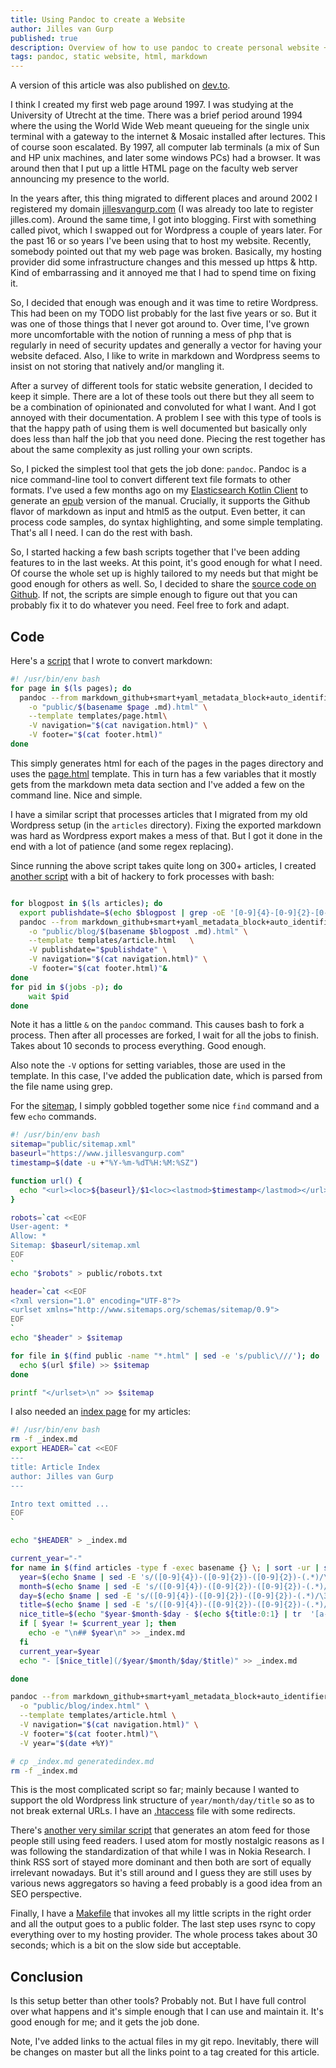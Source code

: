 ```yaml
---
title: Using Pandoc to create a Website
author: Jilles van Gurp
published: true
description: Overview of how to use pandoc to create personal website + blog.
tags: pandoc, static website, html, markdown
---
```


A version of this article was also published on [dev.to](https://dev.to/jillesvangurp/using-pandoc-to-create-a-website-1gea).

I think I created my first web page around 1997. I was studying at the University of Utrecht at the time. There was a brief period  around 1994 where the using the World Wide Web meant queueing for the single unix terminal with a gateway to the internet & Mosaic installed after lectures. This of course soon escalated. By 1997, all computer lab terminals (a mix of Sun and HP unix machines, and later some windows PCs) had a browser. It was around then that I put up a little HTML page on the faculty web server announcing my presence to the world.

In the years after, this thing migrated to different places and around 2002 I registered my domain [jillesvangurp.com](https://www.jillesvangurp.com)  (I was already too late to register jilles.com). Around the same time, I got into blogging. First with something called pivot, which I swapped out for Wordpress a couple of years later. For the past 16 or so years I've been using that to host my website. Recently, somebody pointed out that my web page was broken. Basically, my hosting provider did some infrastructure changes and this messed up https & http. Kind of embarrassing and it annoyed me that I had to spend time on fixing it.

So, I decided that enough was enough and it was time to retire Wordpress. This had been on my TODO list probably for the last five years or so. But it was one of those things that I never got around to. Over time, I've grown more uncomfortable with the notion of running a mess of php that is regularly in need of security updates and generally a vector for having your website defaced. Also, I like to write in markdown and Wordpress seems to insist on not storing that natively and/or mangling it.

After a survey of different tools for static website generation, I decided to keep it simple. There are a lot of these tools out there but they all seem to be a combination of opinionated and convoluted for what I want. And I got annoyed with their documentation. A problem I see with this type of tools is that the happy path of using them is well documented but basically only does less than half the job that you need done. Piecing the rest together has about the same complexity as just rolling your own scripts.

So, I picked the simplest tool that gets the job done: `pandoc`. Pandoc is a nice command-line tool to convert different text file formats to other formats. I've used a few months ago on my [Elasticsearch Kotlin Client](https://github.com/jillesvangurp/es-kotlin-wrapper-client/) to generate an [epub](https://github.com/jillesvangurp/es-kotlin-wrapper-client/blob/devtoarticle/book.epub) version of the manual. Crucially, it supports the Github flavor of markdown as input and html5 as the output. Even better, it can process code samples, do syntax highlighting, and some simple templating. That's all I need. I can do the rest with bash.

So, I started hacking a few bash scripts together that I've been adding features to in the last weeks. At this point, it's good enough for what I need. Of course the whole set up is highly tailored to my needs but that might be good enough for others as well. So, I decided to share the [source code on Github](https://github.com/jillesvangurp/www.jillesvangurp.com). If not, the scripts are simple enough to figure out that you can probably fix it to do whatever you need. Feel free to fork and adapt.

## Code

Here's a [script](https://github.com/jillesvangurp/www.jillesvangurp.com/blob/devtoarticle/pd-pages.sh) that I wrote to convert markdown:

```bash
#! /usr/bin/env bash
for page in $(ls pages); do
  pandoc --from markdown_github+smart+yaml_metadata_block+auto_identifiers "pages/$page" \
    -o "public/$(basename $page .md).html" \
    --template templates/page.html\
    -V navigation="$(cat navigation.html)" \
    -V footer="$(cat footer.html)"
done
```

This simply generates html for each of the pages in the pages directory and uses the [page.html](https://github.com/jillesvangurp/www.jillesvangurp.com/blob/devtoarticle/templates/page.html) template. This in turn has a few variables that it mostly gets from the markdown meta data section and I've added a few on the command line. Nice and simple.

I have a similar script that processes articles that I migrated from my old Wordpress setup (in the `articles` directory). Fixing the exported markdown was hard as Wordpress export makes a mess of that. But I got it done in the end with a lot of patience (and some regex replacing).

Since running the above script takes quite long on 300+ articles, I created [another script](https://github.com/jillesvangurp/www.jillesvangurp.com/blob/devtoarticle/pd-articles.sh) with a bit of hackery to fork processes with bash:

```bash

for blogpost in $(ls articles); do 
  export publishdate=$(echo $blogpost | grep -oE '[0-9]{4}-[0-9]{2}-[0-9]{2}')
  pandoc --from markdown_github+smart+yaml_metadata_block+auto_identifiers "articles/$blogpost" \
    -o "public/blog/$(basename $blogpost .md).html" \
    --template templates/article.html	\
    -V publishdate="$publishdate" \
    -V navigation="$(cat navigation.html)" \
    -V footer="$(cat footer.html)"&
done
for pid in $(jobs -p); do
    wait $pid
done
```

Note it has a little `&` on the `pandoc` command. This causes bash to fork a process. Then after all processes are forked, I wait for all the jobs to finish. Takes about 10 seconds to process everything. Good enough. 

Also note the `-V` options for setting variables, those are used in the template. In this case, I've added the publication date, which is parsed from the file name using grep.

For the [sitemap](https://github.com/jillesvangurp/www.jillesvangurp.com/blob/devtoarticle/sitemap.sh), I simply gobbled together some nice `find` command and a few `echo` commands.

```bash
#! /usr/bin/env bash
sitemap="public/sitemap.xml"
baseurl="https://www.jillesvangurp.com"
timestamp=$(date -u +"%Y-%m-%dT%H:%M:%SZ")

function url() {
  echo "<url><loc>${baseurl}/$1<loc><lastmod>$timestamp</lastmod></url>"
}

robots=`cat <<EOF
User-agent: *
Allow: *
Sitemap: $baseurl/sitemap.xml
EOF
`
echo "$robots" > public/robots.txt

header=`cat <<EOF
<?xml version="1.0" encoding="UTF-8"?>
<urlset xmlns="http://www.sitemaps.org/schemas/sitemap/0.9">
EOF
` 
echo "$header" > $sitemap

for file in $(find public -name "*.html" | sed -e 's/public\///'); do
  echo $(url $file) >> $sitemap
done

printf "</urlset>\n" >> $sitemap
```

I also needed an [index page](https://github.com/jillesvangurp/www.jillesvangurp.com/blob/devtoarticle/indexgenerator.sh) for my articles:

```bash
#! /usr/bin/env bash
rm -f _index.md
export HEADER=`cat <<EOF
---
title: Article Index
author: Jilles van Gurp
---

Intro text omitted ...
EOF
`

echo "$HEADER" > _index.md

current_year="-"
for name in $(find articles -type f -exec basename {} \; | sort -ur | sed 's/\.md//'); do
  year=$(echo $name | sed -E 's/([0-9]{4})-([0-9]{2})-([0-9]{2})-(.*)/\1/')
  month=$(echo $name | sed -E 's/([0-9]{4})-([0-9]{2})-([0-9]{2})-(.*)/\2/')
  day=$(echo $name | sed -E 's/([0-9]{4})-([0-9]{2})-([0-9]{2})-(.*)/\3/')
  title=$(echo $name | sed -E 's/([0-9]{4})-([0-9]{2})-([0-9]{2})-(.*)/\4/')
  nice_title=$(echo "$year-$month-$day - $(echo ${title:0:1} | tr  '[a-z]' '[A-Z]' )${title:1}" | sed -e 's/-/ /g')
  if [ $year != $current_year ]; then
    echo -e "\n## $year\n" >> _index.md
  fi
  current_year=$year
  echo "- [$nice_title](/$year/$month/$day/$title)" >> _index.md

done

pandoc --from markdown_github+smart+yaml_metadata_block+auto_identifiers "_index.md" \
  -o "public/blog/index.html" \
  --template templates/article.html \
  -V navigation="$(cat navigation.html)" \
  -V footer="$(cat footer.html)"\
  -V year="$(date +%Y)"

# cp _index.md generatedindex.md
rm -f _index.md
```

This is the most complicated script so far; mainly because I wanted to support the old Wordpress link structure of `year/month/day/title` so as to not break external URLs. I have an [.htaccess](https://github.com/jillesvangurp/www.jillesvangurp.com/blob/devtoarticle/.htaccess) file with some redirects.

There's [another very similar script](https://github.com/jillesvangurp/www.jillesvangurp.com/blob/devtoarticle/atom.sh) that generates an atom feed for those people still using feed readers. I used atom for mostly nostalgic reasons as I was following the standardization of that while I was in Nokia Research. I think RSS sort of stayed more dominant and then both are sort of equally irrelevant nowadays. But it's still around and I guess they are still uses by various news aggregators so having a feed probably is a good idea from an SEO perspective.

Finally, I have a [Makefile](https://github.com/jillesvangurp/www.jillesvangurp.com/blob/devtoarticle/Makefile) that invokes all my little scripts in the right order and all the output goes to a public folder. The last step uses rsync to copy everything over to my hosting provider. The whole process takes about 30 seconds; which is a bit on the slow side but acceptable.

## Conclusion

Is this setup better than other tools? Probably not. But I have full control over what happens and it's simple enough that I can use and maintain it. It's good enough for me; and it gets the job done.

Note, I've added links to the actual files in my git repo. Inevitably, there will be changes on master but all the links point to a tag created for this article.